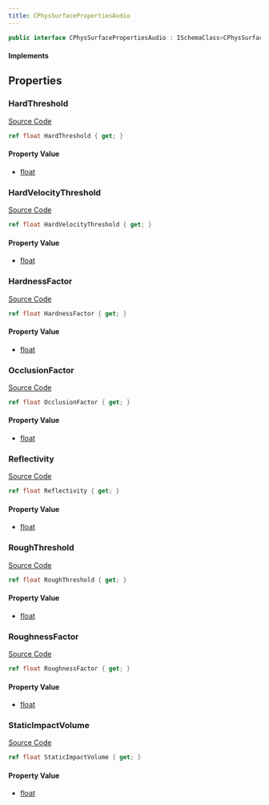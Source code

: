 ```yaml
---
title: CPhysSurfacePropertiesAudio
---
```


```csharp
public interface CPhysSurfacePropertiesAudio : ISchemaClass<CPhysSurfacePropertiesAudio>, ISchemaField, ISchemaClass, INativeHandle
```

#### Implements

## Properties

### HardThreshold

[Source Code](https://github.com/swiftly-solution/swiftlys2/blob/beta/managed/src/SwiftlyS2.Generated/Schemas/Interfaces/CPhysSurfacePropertiesAudio.cs#L24)

```csharp
ref float HardThreshold { get; }
```

#### Property Value

- [float](https://learn.microsoft.com/dotnet/api/system.single)

### HardVelocityThreshold

[Source Code](https://github.com/swiftly-solution/swiftlys2/blob/beta/managed/src/SwiftlyS2.Generated/Schemas/Interfaces/CPhysSurfacePropertiesAudio.cs#L26)

```csharp
ref float HardVelocityThreshold { get; }
```

#### Property Value

- [float](https://learn.microsoft.com/dotnet/api/system.single)

### HardnessFactor

[Source Code](https://github.com/swiftly-solution/swiftlys2/blob/beta/managed/src/SwiftlyS2.Generated/Schemas/Interfaces/CPhysSurfacePropertiesAudio.cs#L18)

```csharp
ref float HardnessFactor { get; }
```

#### Property Value

- [float](https://learn.microsoft.com/dotnet/api/system.single)

### OcclusionFactor

[Source Code](https://github.com/swiftly-solution/swiftlys2/blob/beta/managed/src/SwiftlyS2.Generated/Schemas/Interfaces/CPhysSurfacePropertiesAudio.cs#L30)

```csharp
ref float OcclusionFactor { get; }
```

#### Property Value

- [float](https://learn.microsoft.com/dotnet/api/system.single)

### Reflectivity

[Source Code](https://github.com/swiftly-solution/swiftlys2/blob/beta/managed/src/SwiftlyS2.Generated/Schemas/Interfaces/CPhysSurfacePropertiesAudio.cs#L16)

```csharp
ref float Reflectivity { get; }
```

#### Property Value

- [float](https://learn.microsoft.com/dotnet/api/system.single)

### RoughThreshold

[Source Code](https://github.com/swiftly-solution/swiftlys2/blob/beta/managed/src/SwiftlyS2.Generated/Schemas/Interfaces/CPhysSurfacePropertiesAudio.cs#L22)

```csharp
ref float RoughThreshold { get; }
```

#### Property Value

- [float](https://learn.microsoft.com/dotnet/api/system.single)

### RoughnessFactor

[Source Code](https://github.com/swiftly-solution/swiftlys2/blob/beta/managed/src/SwiftlyS2.Generated/Schemas/Interfaces/CPhysSurfacePropertiesAudio.cs#L20)

```csharp
ref float RoughnessFactor { get; }
```

#### Property Value

- [float](https://learn.microsoft.com/dotnet/api/system.single)

### StaticImpactVolume

[Source Code](https://github.com/swiftly-solution/swiftlys2/blob/beta/managed/src/SwiftlyS2.Generated/Schemas/Interfaces/CPhysSurfacePropertiesAudio.cs#L28)

```csharp
ref float StaticImpactVolume { get; }
```

#### Property Value

- [float](https://learn.microsoft.com/dotnet/api/system.single)


